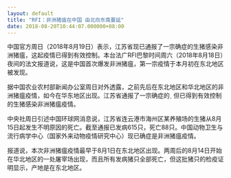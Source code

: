 ```yaml
---
layout: default
title: "RFI：非洲猪瘟在中国 由北向东南蔓延"
date: 2018-08-20T10:44:07.000000+08:00
---
```


中国官方周日（2018年8月19日）表示，江苏省现已通报了一宗确症的生猪感染非洲猪瘟，这起疫情已得到有效控制。本台法广RFI巴黎时间周六（2018年8月18日）夜间的法文报道说，这是中国首次爆发非洲猪瘟，第一宗疫情于本月初在东北地区被发现。

据中国农业农村部新闻办公室周日对外透露，之前先后在东北地区和华北地区的非洲猪瘟疫情，如今在华东地区出现。江苏省通报了一宗确症的ˎ 但已得到有效控制的生猪感染非洲猪瘟疫情。

中央社周日引述中国环球网消息说，江苏省连云港市海州区某养殖场的生猪从8月15日起发生不明原因的死亡。截至通报已发病615只，死亡88只。中国动物卫生与流行病学中心（国家外来动物疫情研究中心）现已确症是非洲猪瘟疫情。

报道说，本次非洲猪瘟疫情最早于8月1日在东北地区出现。两周后的8月14日开始在华北地区的一处屠宰场出现，而且所有发病猪只全部死亡，但这批猪只的检疫证明显示，产地是在东北地区。

